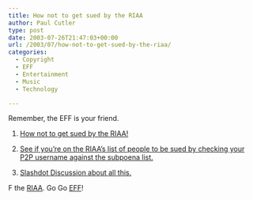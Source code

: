 ```yaml
---
title: How not to get sued by the RIAA
author: Paul Cutler
type: post
date: 2003-07-26T21:47:03+00:00
url: /2003/07/how-not-to-get-sued-by-the-riaa/
categories:
  - Copyright
  - EFF
  - Entertainment
  - Music
  - Technology

---
```

Remember, the EFF is your friend.

1. [How not to get sued by the RIAA!][1]

2. [See if you&#8217;re on the RIAA&#8217;s list of people to be sued by checking your P2P username against the subpoena list.][2]

3. [Slashdot Discussion about all this.][3]

F the [RIAA][4]. Go Go [EFF][5]!

 [1]: http://www.eff.org/IP/P2P/howto-notgetsued.php
 [2]: http://www.eff.org/IP/P2P/riaasubpoenas/
 [3]: http://yro.slashdot.org/yro/03/07/26/1336237.shtml?tid=141&tid=188
 [4]: http://www.riaa.com
 [5]: http://www.eff.org